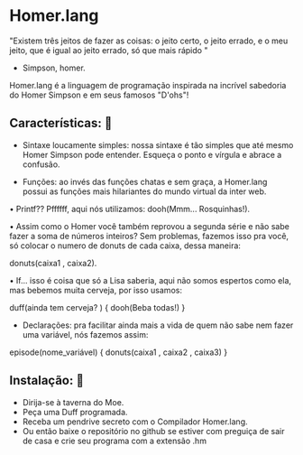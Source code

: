 # Homer.lang

"Existem três jeitos de fazer as coisas: o jeito certo, o jeito errado, e o meu jeito, que é igual ao jeito errado, só que mais rápido "
- Simpson, homer.

Homer.lang é a linguagem de programação inspirada na incrível sabedoria do Homer Simpson e em seus famosos "D'ohs"!

## Características: 🍩

- Sintaxe loucamente simples: nossa sintaxe é tão simples que até mesmo Homer Simpson pode entender. Esqueça o ponto e vírgula e abrace a confusão. 

- Funções: ao invés das funções chatas e sem graça, a Homer.lang possui as funções mais hilariantes do mundo virtual da inter web.

 • Printf?? Pffffff, aqui nós utilizamos:  dooh(Mmm... Rosquinhas!).

 • Assim como o Homer você também reprovou a segunda série e não sabe fazer a soma de números inteiros? Sem problemas, fazemos isso pra você,  só colocar o numero de donuts de cada caixa, dessa maneira: 

donuts(caixa1 , caixa2).

 • If... isso é coisa que só a Lisa saberia, aqui não somos espertos como ela, mas bebemos muita cerveja, por isso usamos: 

duff(ainda tem cerveja? )
{
dooh(Beba todas!)
}

- Declarações: pra facilitar ainda mais a vida de quem não sabe nem fazer uma variável, nós fazemos assim:

episode(nome_variável)
{
donuts(caixa1 , caixa2 , caixa3)
}

## Instalação: 🍺

- Dirija-se à taverna do Moe.
- Peça uma Duff programada.
- Receba um pendrive secreto com o Compilador Homer.lang.
- Ou então baixe o repositório no github se estiver com preguiça de sair de casa e crie seu programa com a extensão .hm
